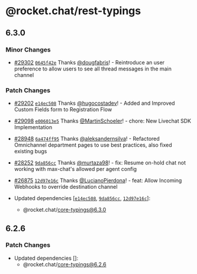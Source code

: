 # @rocket.chat/rest-typings

## 6.3.0

### Minor Changes

- [#29302](https://github.com/RocketChat/Rocket.Chat/pull/29302) [`0645f42e`](https://github.com/RocketChat/Rocket.Chat/commit/0645f42e12b2884bb54db559c4e0b58ac5e69912) Thanks [@dougfabris](https://github.com/dougfabris)! - Reintroduce an user preference to allow users to see all thread messages in the main channel

### Patch Changes

- [#29202](https://github.com/RocketChat/Rocket.Chat/pull/29202) [`e14ec508`](https://github.com/RocketChat/Rocket.Chat/commit/e14ec50816ef34ee1df61cb8e824cb2a55ff6db9) Thanks [@hugocostadev](https://github.com/hugocostadev)! - Added and Improved Custom Fields form to Registration Flow

- [#29098](https://github.com/RocketChat/Rocket.Chat/pull/29098) [`e006013e5`](https://github.com/RocketChat/Rocket.Chat/commit/e006013e5f1f2e795d1594b4c0ac325b600231c0) Thanks [@MartinSchoeler](https://github.com/MartinSchoeler)! - chore: New Livechat SDK Implementation

- [#28948](https://github.com/RocketChat/Rocket.Chat/pull/28948) [`6a474ff95`](https://github.com/RocketChat/Rocket.Chat/commit/6a474ff952fea793aac3db226d13fd9a0bb4f35a) Thanks [@aleksandernsilva](https://github.com/aleksandernsilva)! - Refactored Omnichannel department pages to use best practices, also fixed existing bugs

- [#28252](https://github.com/RocketChat/Rocket.Chat/pull/28252) [`9da856cc`](https://github.com/RocketChat/Rocket.Chat/commit/9da856cc67e0264db4c39ce5324f961fa0906779) Thanks [@murtaza98](https://github.com/murtaza98)! - fix: Resume on-hold chat not working with max-chat's allowed per agent config

- [#26875](https://github.com/RocketChat/Rocket.Chat/pull/26875) [`12d97e16c`](https://github.com/RocketChat/Rocket.Chat/commit/12d97e16c2e12639944d35a4c59c0edba1fb5d2f) Thanks [@LucianoPierdona](https://github.com/LucianoPierdona)! - feat: Allow Incoming Webhooks to override destination channel

- Updated dependencies [[`e14ec508`](https://github.com/RocketChat/Rocket.Chat/commit/e14ec50816ef34ee1df61cb8e824cb2a55ff6db9), [`9da856cc`](https://github.com/RocketChat/Rocket.Chat/commit/9da856cc67e0264db4c39ce5324f961fa0906779), [`12d97e16c`](https://github.com/RocketChat/Rocket.Chat/commit/12d97e16c2e12639944d35a4c59c0edba1fb5d2f)]:
  - @rocket.chat/core-typings@6.3.0

## 6.2.6

### Patch Changes

- Updated dependencies []:
  - @rocket.chat/core-typings@6.2.6

